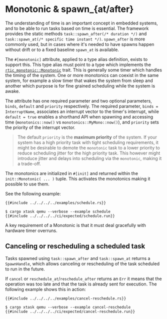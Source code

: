 # Monotonic & spawn_{at/after}

The understanding of time is an important concept in embedded systems, and to be able to run tasks
based on time is essential. The framework provides the static methods
`task::spawn_after(/* duration */)` and `task::spawn_at(/* specific time instant */)`.
`spawn_after` is more commonly used, but in cases where it's needed to have spawns happen
without drift or to a fixed baseline `spawn_at` is available.

The `#[monotonic]` attribute, applied to a type alias definition, exists to support this.
This type alias must point to a type which implements the [`rtic_monotonic::Monotonic`] trait.
This is generally some timer which handles the timing of the system.
One or more monotonics can coexist in the same system, for example a slow timer that wakes the
system from sleep and another which purpose is for fine grained scheduling while the
system is awake.

[`rtic_monotonic::Monotonic`]: https://docs.rs/rtic-monotonic

The attribute has one required parameter and two optional parameters, `binds`, `default` and
`priority` respectively.
The required parameter, `binds = InterruptName`, associates an interrupt vector to the timer's
interrupt, while `default = true` enables a shorthand API when spawning and accessing
time (`monotonics::now()` vs `monotonics::MyMono::now()`), and `priority` sets the priority
of the interrupt vector.

> The default `priority` is the **maximum priority** of the system.
> If your system has a high priority task with tight scheduling requirements,
> it might be desirable to demote the `monotonic` task to a lower priority
> to reduce scheduling jitter for the high priority task.
> This however might introduce jitter and delays into scheduling via the `monotonic`,
> making it a trade-off.

The monotonics are initialized in `#[init]` and returned within the `init::Monotonic( ... )` tuple.
This activates the monotonics making it possible to use them.

See the following example:

``` rust,noplayground
{{#include ../../../../examples/schedule.rs}}
```

``` console
$ cargo xtask qemu --verbose --example schedule
{{#include ../../../../ci/expected/schedule.run}}
```

A key requirement of a Monotonic is that it must deal gracefully with
hardware timer overruns.

## Canceling or rescheduling a scheduled task

Tasks spawned using `task::spawn_after` and `task::spawn_at` returns a `SpawnHandle`,
which allows canceling or rescheduling of the task scheduled to run in the future.

If `cancel` or `reschedule_at`/`reschedule_after` returns an `Err` it means that the operation was
too late and that the task is already sent for execution. The following example shows this in action:

``` rust,noplayground
{{#include ../../../../examples/cancel-reschedule.rs}}
```

``` console
$ cargo xtask qemu --verbose --example cancel-reschedule
{{#include ../../../../ci/expected/cancel-reschedule.run}}
```
